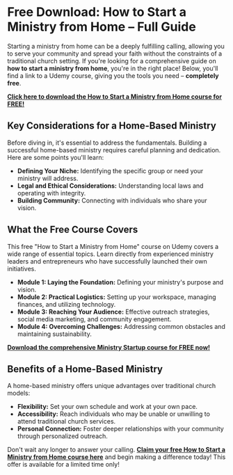 # Free Download: How to Start a Ministry from Home – Full Guide

Starting a ministry from home can be a deeply fulfilling calling, allowing you to serve your community and spread your faith without the constraints of a traditional church setting. If you're looking for a comprehensive guide on **how to start a ministry from home**, you're in the right place! Below, you'll find a link to a Udemy course, giving you the tools you need – **completely free**.

[**Click here to download the How to Start a Ministry from Home course for FREE!**](https://udemywork.com/how-to-start-a-ministry-from-home)

## Key Considerations for a Home-Based Ministry

Before diving in, it's essential to address the fundamentals. Building a successful home-based ministry requires careful planning and dedication. Here are some points you'll learn:

*   **Defining Your Niche:** Identifying the specific group or need your ministry will address.
*   **Legal and Ethical Considerations:** Understanding local laws and operating with integrity.
*   **Building Community:** Connecting with individuals who share your vision.

## What the Free Course Covers

This free "How to Start a Ministry from Home" course on Udemy covers a wide range of essential topics. Learn directly from experienced ministry leaders and entrepreneurs who have successfully launched their own initiatives.

*   **Module 1: Laying the Foundation:** Defining your ministry's purpose and vision.
*   **Module 2: Practical Logistics:** Setting up your workspace, managing finances, and utilizing technology.
*   **Module 3: Reaching Your Audience:** Effective outreach strategies, social media marketing, and community engagement.
*   **Module 4: Overcoming Challenges:** Addressing common obstacles and maintaining sustainability.

[**Download the comprehensive Ministry Startup course for FREE now!**](https://udemywork.com/how-to-start-a-ministry-from-home)

## Benefits of a Home-Based Ministry

A home-based ministry offers unique advantages over traditional church models:

*   **Flexibility:** Set your own schedule and work at your own pace.
*   **Accessibility:** Reach individuals who may be unable or unwilling to attend traditional church services.
*   **Personal Connection:** Foster deeper relationships with your community through personalized outreach.

Don't wait any longer to answer your calling. **[Claim your free How to Start a Ministry from Home course here](https://udemywork.com/how-to-start-a-ministry-from-home)** and begin making a difference today! This offer is available for a limited time only!
